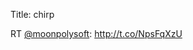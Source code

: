Title: chirp

RT <a href="http://twitter.com/moonpolysoft">@moonpolysoft</a>: <a href="http://t.co/NpsFqXzU">http://t.co/NpsFqXzU</a>
